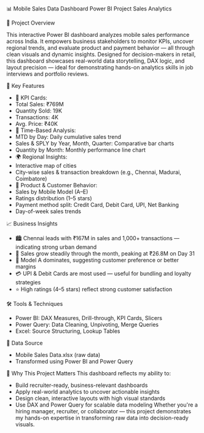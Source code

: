 📊 Mobile Sales Data Dashboard
Power BI Project  Sales Analytics

🧩 Project Overview

This interactive Power BI dashboard analyzes mobile sales performance across India. It empowers business stakeholders to monitor KPIs, uncover regional trends, and evaluate product and payment behavior — all through clean visuals and dynamic insights.
Designed for decision-makers in retail, this dashboard showcases real-world data storytelling, DAX logic, and layout precision — ideal for demonstrating hands-on analytics skills in job interviews and portfolio reviews.

🚀 Key Features
- 📌 KPI Cards:
- Total Sales: ₹769M
- Quantity Sold: 19K
- Transactions: 4K
- Avg. Price: ₹40K
- 📅 Time-Based Analysis:
- MTD by Day: Daily cumulative sales trend
- Sales & SPLY by Year, Month, Quarter: Comparative bar charts
- Quantity by Month: Monthly performance line chart
- 🌍 Regional Insights:
- Interactive map of cities
- City-wise sales & transaction breakdown (e.g., Chennai, Madurai, Coimbatore)
- 📱 Product & Customer Behavior:
- Sales by Mobile Model (A–E)
- Ratings distribution (1–5 stars)
- Payment method split: Credit Card, Debit Card, UPI, Net Banking
- Day-of-week sales trends

📈 Business Insights
- 🏙️ Chennai leads with ₹167M in sales and 1,000+ transactions — indicating strong urban demand
- 📆 Sales grow steadily through the month, peaking at ₹26.8M on Day 31
- 📱 Model A dominates, suggesting customer preference or better margins
- 💳 UPI & Debit Cards are most used — useful for bundling and loyalty strategies
- ⭐ High ratings (4–5 stars) reflect strong customer satisfaction

🛠️ Tools & Techniques
- Power BI: DAX Measures, Drill-through, KPI Cards, Slicers
- Power Query: Data Cleaning, Unpivoting, Merge Queries
- Excel: Source Structuring, Lookup Tables

📂 Data Source
- Mobile Sales Data.xlsx (raw data)
- Transformed using Power BI and Power Query

🎯 Why This Project Matters
This dashboard reflects my ability to:
- Build recruiter-ready, business-relevant dashboards
- Apply real-world analytics to uncover actionable insights
- Design clean, interactive layouts with high visual standards
- Use DAX and Power Query for scalable data modeling
Whether you're a hiring manager, recruiter, or collaborator — this project demonstrates my hands-on expertise in transforming raw data into decision-ready visuals.
